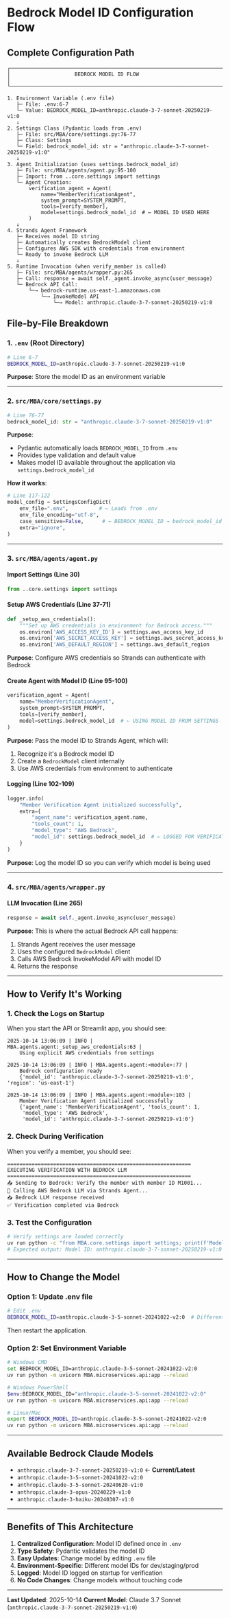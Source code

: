 # Bedrock Model ID Configuration Flow

## Complete Configuration Path

```
┌─────────────────────────────────────────────────────────────────────────┐
│                     BEDROCK MODEL ID FLOW                                │
└─────────────────────────────────────────────────────────────────────────┘

1. Environment Variable (.env file)
   ├─ File: .env:6-7
   └─ Value: BEDROCK_MODEL_ID=anthropic.claude-3-7-sonnet-20250219-v1:0
   ↓
2. Settings Class (Pydantic loads from .env)
   ├─ File: src/MBA/core/settings.py:76-77
   ├─ Class: Settings
   └─ Field: bedrock_model_id: str = "anthropic.claude-3-7-sonnet-20250219-v1:0"
   ↓
3. Agent Initialization (uses settings.bedrock_model_id)
   ├─ File: src/MBA/agents/agent.py:95-100
   ├─ Import: from ..core.settings import settings
   └─ Agent Creation:
       verification_agent = Agent(
           name="MemberVerificationAgent",
           system_prompt=SYSTEM_PROMPT,
           tools=[verify_member],
           model=settings.bedrock_model_id  # ← MODEL ID USED HERE
       )
   ↓
4. Strands Agent Framework
   ├─ Receives model ID string
   ├─ Automatically creates BedrockModel client
   ├─ Configures AWS SDK with credentials from environment
   └─ Ready to invoke Bedrock LLM
   ↓
5. Runtime Invocation (when verify_member is called)
   ├─ File: src/MBA/agents/wrapper.py:265
   ├─ Call: response = await self._agent.invoke_async(user_message)
   └─ Bedrock API Call:
       └─→ bedrock-runtime.us-east-1.amazonaws.com
           └─→ InvokeModel API
               └─→ Model: anthropic.claude-3-7-sonnet-20250219-v1:0
```

## File-by-File Breakdown

### 1. `.env` (Root Directory)
```bash
# Line 6-7
BEDROCK_MODEL_ID=anthropic.claude-3-7-sonnet-20250219-v1:0
```
**Purpose**: Store the model ID as an environment variable

---

### 2. `src/MBA/core/settings.py`
```python
# Line 76-77
bedrock_model_id: str = "anthropic.claude-3-7-sonnet-20250219-v1:0"
```
**Purpose**:
- Pydantic automatically loads `BEDROCK_MODEL_ID` from `.env`
- Provides type validation and default value
- Makes model ID available throughout the application via `settings.bedrock_model_id`

**How it works**:
```python
# Line 117-122
model_config = SettingsConfigDict(
    env_file=".env",          # ← Loads from .env
    env_file_encoding="utf-8",
    case_sensitive=False,      # ← BEDROCK_MODEL_ID → bedrock_model_id
    extra="ignore",
)
```

---

### 3. `src/MBA/agents/agent.py`

#### Import Settings (Line 30)
```python
from ..core.settings import settings
```

#### Setup AWS Credentials (Line 37-71)
```python
def _setup_aws_credentials():
    """Set up AWS credentials in environment for Bedrock access."""
    os.environ['AWS_ACCESS_KEY_ID'] = settings.aws_access_key_id
    os.environ['AWS_SECRET_ACCESS_KEY'] = settings.aws_secret_access_key
    os.environ['AWS_DEFAULT_REGION'] = settings.aws_default_region
```
**Purpose**: Configure AWS credentials so Strands can authenticate with Bedrock

#### Create Agent with Model ID (Line 95-100)
```python
verification_agent = Agent(
    name="MemberVerificationAgent",
    system_prompt=SYSTEM_PROMPT,
    tools=[verify_member],
    model=settings.bedrock_model_id  # ← USING MODEL ID FROM SETTINGS
)
```
**Purpose**: Pass the model ID to Strands Agent, which will:
1. Recognize it's a Bedrock model ID
2. Create a `BedrockModel` client internally
3. Use AWS credentials from environment to authenticate

#### Logging (Line 102-109)
```python
logger.info(
    "Member Verification Agent initialized successfully",
    extra={
        "agent_name": verification_agent.name,
        "tools_count": 1,
        "model_type": "AWS Bedrock",
        "model_id": settings.bedrock_model_id  # ← LOGGED FOR VERIFICATION
    }
)
```
**Purpose**: Log the model ID so you can verify which model is being used

---

### 4. `src/MBA/agents/wrapper.py`

#### LLM Invocation (Line 265)
```python
response = await self._agent.invoke_async(user_message)
```
**Purpose**: This is where the actual Bedrock API call happens:
1. Strands Agent receives the user message
2. Uses the configured `BedrockModel` client
3. Calls AWS Bedrock InvokeModel API with model ID
4. Returns the response

---

## How to Verify It's Working

### 1. Check the Logs on Startup
When you start the API or Streamlit app, you should see:

```
2025-10-14 13:06:09 | INFO | MBA.agents.agent:_setup_aws_credentials:63 |
    Using explicit AWS credentials from settings

2025-10-14 13:06:09 | INFO | MBA.agents.agent:<module>:77 |
    Bedrock configuration ready
    {'model_id': 'anthropic.claude-3-7-sonnet-20250219-v1:0', 'region': 'us-east-1'}

2025-10-14 13:06:09 | INFO | MBA.agents.agent:<module>:103 |
    Member Verification Agent initialized successfully
    {'agent_name': 'MemberVerificationAgent', 'tools_count': 1,
     'model_type': 'AWS Bedrock',
     'model_id': 'anthropic.claude-3-7-sonnet-20250219-v1:0'}
```

### 2. Check During Verification
When you verify a member, you should see:

```
============================================================
EXECUTING VERIFICATION WITH BEDROCK LLM
============================================================
📤 Sending to Bedrock: Verify the member with member ID M1001...
🤖 Calling AWS Bedrock LLM via Strands Agent...
📥 Bedrock LLM response received
✅ Verification completed via Bedrock
```

### 3. Test the Configuration
```bash
# Verify settings are loaded correctly
uv run python -c "from MBA.core.settings import settings; print(f'Model ID: {settings.bedrock_model_id}')"
# Expected output: Model ID: anthropic.claude-3-7-sonnet-20250219-v1:0
```

---

## How to Change the Model

### Option 1: Update .env file
```bash
# Edit .env
BEDROCK_MODEL_ID=anthropic.claude-3-5-sonnet-20241022-v2:0  # Different model
```
Then restart the application.

### Option 2: Set Environment Variable
```bash
# Windows CMD
set BEDROCK_MODEL_ID=anthropic.claude-3-5-sonnet-20241022-v2:0
uv run python -m uvicorn MBA.microservices.api:app --reload

# Windows PowerShell
$env:BEDROCK_MODEL_ID="anthropic.claude-3-5-sonnet-20241022-v2:0"
uv run python -m uvicorn MBA.microservices.api:app --reload

# Linux/Mac
export BEDROCK_MODEL_ID=anthropic.claude-3-5-sonnet-20241022-v2:0
uv run python -m uvicorn MBA.microservices.api:app --reload
```

---

## Available Bedrock Claude Models

- `anthropic.claude-3-7-sonnet-20250219-v1:0` ← **Current/Latest**
- `anthropic.claude-3-5-sonnet-20241022-v2:0`
- `anthropic.claude-3-5-sonnet-20240620-v1:0`
- `anthropic.claude-3-opus-20240229-v1:0`
- `anthropic.claude-3-haiku-20240307-v1:0`

---

## Benefits of This Architecture

1. **Centralized Configuration**: Model ID defined once in `.env`
2. **Type Safety**: Pydantic validates the model ID
3. **Easy Updates**: Change model by editing `.env` file
4. **Environment-Specific**: Different model IDs for dev/staging/prod
5. **Logged**: Model ID logged on startup for verification
6. **No Code Changes**: Change models without touching code

---

**Last Updated**: 2025-10-14
**Current Model**: Claude 3.7 Sonnet (`anthropic.claude-3-7-sonnet-20250219-v1:0`)
